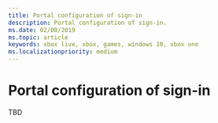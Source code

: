 ```yaml
---
title: Portal configuration of sign-in
description: Portal configuration of sign-in.
ms.date: 02/08/2019
ms.topic: article
keywords: xbox live, xbox, games, windows 10, xbox one
ms.localizationpriority: medium
---
```

# Portal configuration of sign-in

TBD
